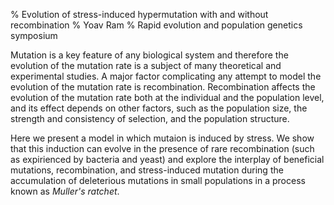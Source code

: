 % Evolution of stress-induced hypermutation with and without recombination
% Yoav Ram
% Rapid evolution and population genetics symposium

Mutation is a key feature of any biological system and therefore the evolution of the mutation rate is a subject of many theoretical and experimental studies. 
A major factor complicating any attempt to model the evolution of the mutation rate is recombination. 
Recombination affects the evolution of the mutation rate both at the individual and the population level, and its effect depends on other factors, such as the population size, the strength and consistency of selection, and the population structure.

Here we present a model in which mutaion is induced by stress. We show that this induction can evolve in the presence of rare recombination (such as expirienced by bacteria and yeast) and explore the interplay of beneficial mutations, recombination, and stress-induced mutation during the accumulation of deleterious mutations in small populations in a process known as *Muller's ratchet*.
